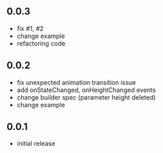 ## 0.0.3
- fix #1, #2
- change example
- refactoring code

## 0.0.2
- fix unexpected animation transition issue
- add onStateChanged, onHeightChanged events
- change builder spec (parameter height deleted)
- change example

## 0.0.1
- initial release

